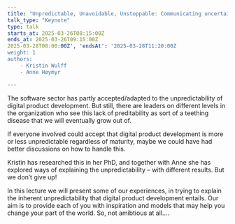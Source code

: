 ```yaml
---
title: "Unpredictable, Unavoidable, Unstoppable: Communicating uncertainty with integrity"
talk_type: "Keynote"
type: talk
starts_at: 2025-03-26T08:15:00Z
ends_at: 2025-03-26T09:15:00Z
2025-03-28T08:00:00Z', 'endsAt': '2025-03-28T11:20:00Z
weight: 1
authors:
    - Kristin Wulff
    - Anne Høymyr

---
```

The software sector has partly accepted/adapted to the unpredictability of digital product development. But still, there are leaders on different levels in the organization who see this lack of preditability as sort of a teething disease that we will eventually grow out of.

If everyone involved could accept that digital product development is more or less unpredictable regardless of maturity, maybe we could have had better discussions on how to handle this.

Kristin has researched this in her PhD, and together with Anne she has explored ways of explaining the unpredictability – with different results. But we don’t give up!

In this lecture we will present some of our experiences, in trying to explain the inherent unpredictability that digital product development entails.
Our aim is to provide each of you with inspiration and models that may help you change your part of the world. 
So, not amibtious at all....
